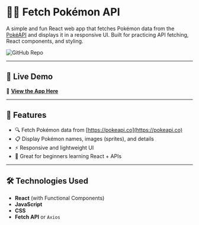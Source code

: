 # 🐱‍🏍 Fetch Pokémon API

A simple and fun React web app that fetches Pokémon data from the [PokéAPI](https://pokeapi.co/) and displays it in a responsive UI. Built for practicing API fetching, React components, and styling.

![GitHub Repo](https://img.shields.io/badge/React-App-61DAFB?style=for-the-badge&logo=react&logoColor=black)

---

## 🚀 Live Demo

🔗 [**View the App Here**](https://jirachaporn.github.io/fetch_pokemon_API/)

---

## 📸 Features

- 🔍 Fetch Pokémon data from [https://pokeapi.co](https://pokeapi.co)
- 📋 Display Pokémon names, images (sprites), and details
- ⚡ Responsive and lightweight UI
- 🧠 Great for beginners learning React + APIs

---

## 🛠️ Technologies Used

- **React** (with Functional Components)
- **JavaScript**
- **CSS**
- **Fetch API** or `Axios`
